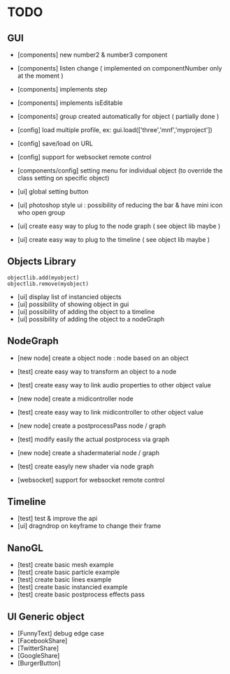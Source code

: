 # TODO

## GUI

- [components] new number2 & number3 component
- [components] listen change ( implemented on componentNumber only at the moment )
- [components] implements step
- [components] implements isEditable
- [components] group created automatically for object ( partially done )

- [config] load multiple profile, ex: gui.load(['three','mnf','myproject'])
- [config] save/load on URL
- [config] support for websocket remote control

- [components/config] setting menu for individual object (to override the class setting on specific object)

- [ui] global setting button
- [ui] photoshop style ui : possibility of reducing the bar & have mini icon who open group
- [ui] create easy way to plug to the node graph ( see object lib maybe )
- [ui] create easy way to plug to the timeline ( see object lib maybe )

## Objects Library

```
objectlib.add(myobject)
objectlib.remove(myobject)
```

- [ui] display list of instancied objects
- [ui] possibility of showing object in gui
- [ui] possibility of adding the object to a timeline
- [ui] possibility of adding the object to a nodeGraph

## NodeGraph

- [new node] create a object node : node based on an object
- [test] create easy way to transform an object to a node
- [test] create easy way to link audio properties to other object value

- [new node] create a midicontroller node
- [test] create easy way to link midicontroller to other object value

- [new node] create a postprocessPass node / graph
- [test] modify easily the actual postprocess via graph

- [new node] create a shadermaterial node / graph
- [test] create easyly new shader via node graph

- [websocket] support for websocket remote control

## Timeline

- [test] test & improve the api
- [ui] dragndrop on keyframe to change their frame

## NanoGL

- [test] create basic mesh example
- [test] create basic particle example
- [test] create basic lines example
- [test] create basic instancied example
- [test] create basic postprocess effects pass

## UI Generic object

- [FunnyText] debug edge case
- [FacebookShare]
- [TwitterShare]
- [GoogleShare]
- [BurgerButton]

